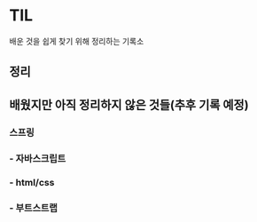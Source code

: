 # TIL
배운 것을 쉽게 찾기 위해 정리하는 기록소

## 정리

## 배웠지만 아직 정리하지 않은 것들(추후 기록 예정)

### 스프링

### - 자바스크립트

### - html/css

### - 부트스트랩

